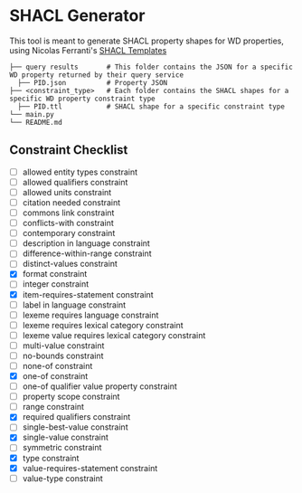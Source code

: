 # SHACL Generator

This tool is meant to generate SHACL property shapes for WD properties, using Nicolas Ferranti's [SHACL Templates](https://github.com/nicolasferranti/wikidata-constraints-formalization)

```
├── query results       # This folder contains the JSON for a specific WD property returned by their query service
  ├── PID.json          # Property JSON
├── <constraint_type>   # Each folder contains the SHACL shapes for a specific WD property constraint type
  ├── PID.ttl           # SHACL shape for a specific constraint type
└── main.py
└── README.md
```

## Constraint Checklist

- [ ] allowed entity types constraint
- [ ] allowed qualifiers constraint
- [ ] allowed units constraint
- [ ] citation needed constraint
- [ ] commons link constraint
- [ ] conflicts-with constraint
- [ ] contemporary constraint
- [ ] description in language constraint
- [ ] difference-within-range constraint
- [ ] distinct-values constraint
- [x] format constraint
- [ ] integer constraint
- [x] item-requires-statement constraint
- [ ] label in language constraint
- [ ] lexeme requires language constraint
- [ ] lexeme requires lexical category constraint
- [ ] lexeme value requires lexical category constraint
- [ ] multi-value constraint
- [ ] no-bounds constraint
- [ ] none-of constraint
- [x] one-of constraint
- [ ] one-of qualifier value property constraint
- [ ] property scope constraint
- [ ] range constraint
- [x] required qualifiers constraint
- [ ] single-best-value constraint
- [x] single-value constraint
- [ ] symmetric constraint
- [x] type constraint
- [x] value-requires-statement constraint
- [ ] value-type constraint
